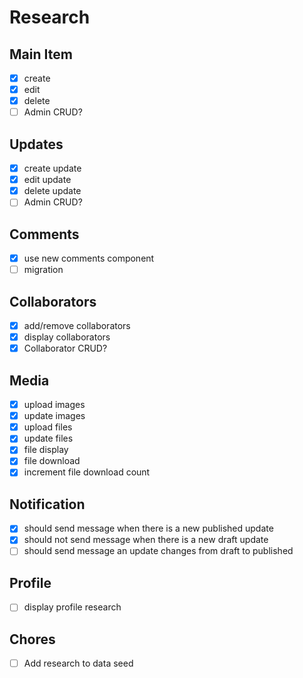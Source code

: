 # Research

## Main Item

- [x] create
- [x] edit
- [x] delete
- [ ] Admin CRUD?

## Updates

- [x] create update
- [x] edit update
- [x] delete update
- [ ] Admin CRUD?

## Comments

- [x] use new comments component
- [ ] migration

## Collaborators

- [x] add/remove collaborators
- [x] display collaborators
- [x] Collaborator CRUD?

## Media

- [x] upload images
- [x] update images
- [x] upload files
- [x] update files
- [x] file display
- [x] file download
- [x] increment file download count

## Notification

- [x] should send message when there is a new published update
- [x] should not send message when there is a new draft update
- [ ] should send message an update changes from draft to published

## Profile

- [ ] display profile research

## Chores

- [ ] Add research to data seed
